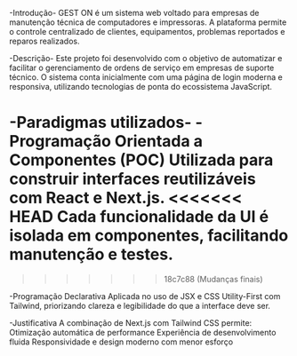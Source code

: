 -Introdução-
GEST ON é um sistema web voltado para empresas de manutenção técnica de computadores e impressoras. A plataforma permite o controle centralizado de clientes, equipamentos, problemas reportados e reparos realizados.

-Descrição-
Este projeto foi desenvolvido com o objetivo de automatizar e facilitar o gerenciamento de ordens de serviço em empresas de suporte técnico. O sistema conta inicialmente com uma página de login moderna e responsiva, utilizando tecnologias de ponta do ecossistema JavaScript.

-Paradigmas utilizados-
-Programação Orientada a Componentes (POC)
Utilizada para construir interfaces reutilizáveis com React e Next.js.
<<<<<<< HEAD
Cada funcionalidade da UI é isolada em componentes, facilitando manutenção e testes.
=======

>>>>>>> 18c7c88 (Mudanças finais)

-Programação Declarativa
Aplicada no uso de JSX e CSS Utility-First com Tailwind, priorizando clareza e legibilidade do que a interface deve ser.

-Justificativa
A combinação de Next.js com Tailwind CSS permite:
Otimização automática de performance
Experiência de desenvolvimento fluida
Responsividade e design moderno com menor esforço

